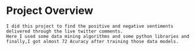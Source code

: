 # Project Overview
    I did this project to find the positive and negative sentiments delivered through the live twitter comments.
    Here I used some data mining algorithms and some python libraries and finally,I got almost 72 Acuracy after training those data models.
